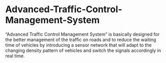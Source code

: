 # Advanced-Traffic-Control-Management-System
“Advanced Traffic Control Management System” is basically designed for the better management of the traffic on roads and to reduce the waiting time of vehicles by introducing a sensor network that will adapt to the changing density pattern of vehicles and switch the signals accordingly in real time.
